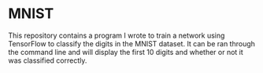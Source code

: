 # MNIST
This repository contains a program I wrote to train a network using TensorFlow to classify the digits in the MNIST dataset. It can be ran through the command line and will display the first 10 digits and whether or not it was classified correctly. 
